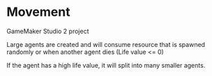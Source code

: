 # Movement

GameMaker Studio 2 project

Large agents are created and will consume resource that is spawned randomly or when another agent dies (Life value <= 0)

If the agent has a high life value, it will split into many smaller agents.
